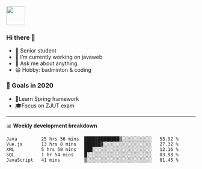 <img src="https://github.com/egoist/egoist/raw/master/balloon.gif" width="50">

### Hi there 🐏

- 🌱 Senior student
- 🔭 I’m currently working on javaweb
- 💬 Ask me about anything
- 😄 Hobby: badminton & coding

### 🚀 Goals in 2020
+ 🍃Learn Spring framework
+ 🎓Focus on ZJUT exam
-------

📊 **Weekly development breakdown**
<!--START_SECTION:waka-->
```text
Java         25 hrs 56 mins  █████████████▒░░░░░░░░░░░   53.92 % 
Vue.js       13 hrs 8 mins   ██████▓░░░░░░░░░░░░░░░░░░   27.32 % 
XML          5 hrs 50 mins   ███░░░░░░░░░░░░░░░░░░░░░░   12.16 % 
SQL          1 hr 54 mins    █░░░░░░░░░░░░░░░░░░░░░░░░   03.98 % 
JavaScript   41 mins         ▒░░░░░░░░░░░░░░░░░░░░░░░░   01.45 % 
```
<!--END_SECTION:waka-->
